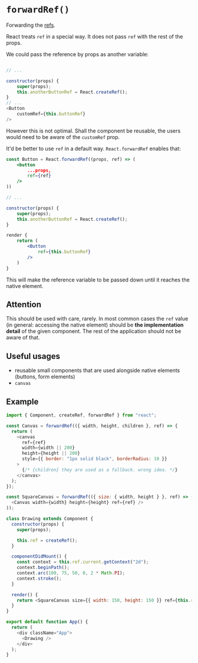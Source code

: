 # `forwardRef()`



Forwarding the [refs](Knowledge/React/refs.md). 

React treats `ref` in a special way. It does not pass `ref` with the rest of the props.

We could pass the reference by props as another variable:

```js

// ...

constructor(props) {
	super(props);
	this.anotherButtonRef = React.createRef();
}
// ...
<Button
	customRef={this.buttonRef}
/>

```

However this is not optimal. Shall the component be reusable, the users would need to be aware of the `customRef` prop.

It'd be better to use `ref` in a default way. `React.forwardRef` enables that:

```jsx
const Button = React.forwardRef((props, ref) => (
	<button
		...props,
		ref={ref}
	/>
))

// ...

constructor(props) {
	super(props);
	this.anotherButtonRef = React.createRef();
}

render {
	return (
		<Button
			ref={this.buttonRef}
		/>
	)
}
```

This will make the reference variable to be passed down until it reaches the native element.

## Attention

This should be used with care, rarely. In most common cases the `ref` value (in general: accessing the native element) should be **the implementation detail** of the given component. The rest of the application should not be aware of that.

## Useful usages

- reusable small components that are used alongside native elements (buttons, form elements)
- `canvas`

## Example

```js
import { Component, createRef, forwardRef } from "react";

const Canvas = forwardRef(({ width, height, children }, ref) => {
  return (
    <canvas
      ref={ref}
      width={width || 200}
      height={height || 200}
      style={{ border: "1px solid black", borderRadius: 10 }}
    >
      {/* {children} they are used as a fallback. wrong idea. */}
    </canvas>
  );
});

const SquareCanvas = forwardRef(({ size: { width, height } }, ref) => (
  <Canvas width={width} height={height} ref={ref} />
));

class Drawing extends Component {
  constructor(props) {
    super(props);

    this.ref = createRef();
  }

  componentDidMount() {
    const context = this.ref.current.getContext("2d");
    context.beginPath();
    context.arc(100, 75, 50, 0, 2 * Math.PI);
    context.stroke();
  }

  render() {
    return <SquareCanvas size={{ width: 150, height: 150 }} ref={this.ref} />;
  }
}

export default function App() {
  return (
    <div className="App">
      <Drawing />
    </div>
  );
}
```
